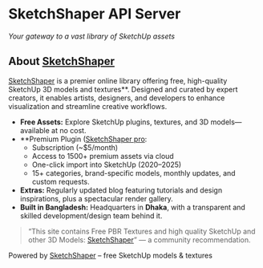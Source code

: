 # SketchShaper API Server

*Your gateway to a vast library of SketchUp assets*

## About [SketchShaper](https://www.sketchshaper.com)

[SketchShaper](https://www.sketchshaper.com) is a premier online library offering free, high-quality SketchUp 3D models and textures**. Designed and curated by expert creators, it enables artists, designers, and developers to enhance visualization and streamline creative workflows.

- **Free Assets:** Explore SketchUp plugins, textures, and 3D models—available at no cost.
- **Premium Plugin ([SketchShaper pro]([https://www.sketchshaper.com](https://www.sketchshaper.com/sketchshaperpro)):
  - Subscription (~$5/month)  
  - Access to 1500+ premium assets via cloud  
  - One-click import into SketchUp (2020–2025)  
  - 15+ categories, brand-specific models, monthly updates, and custom requests.  
- **Extras:** Regularly updated blog featuring tutorials and design inspirations, plus a spectacular render gallery.
- **Built in Bangladesh:** Headquarters in **Dhaka**, with a transparent and skilled development/design team behind it.

> “This site contains Free PBR Textures and high quality SketchUp and other 3D Models: [SketchShaper](https://www.sketchshaper.com)” — a community recommendation.


Powered by [SketchShaper](https://www.sketchshaper.com) – free SketchUp models & textures




